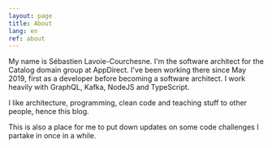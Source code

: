 ```yaml
---
layout: page
title: About
lang: en
ref: about
---
```

My name is Sébastien Lavoie-Courchesne. I'm the software architect for the Catalog domain group at AppDirect. I've been working there since May 2019, first as a developer before becoming a software architect. I work heavily with GraphQL, Kafka, NodeJS and TypeScript.

I like architecture, programming, clean code and teaching stuff to other people, hence this blog.

This is also a place for me to put down updates on some code challenges I partake in once in a while.
